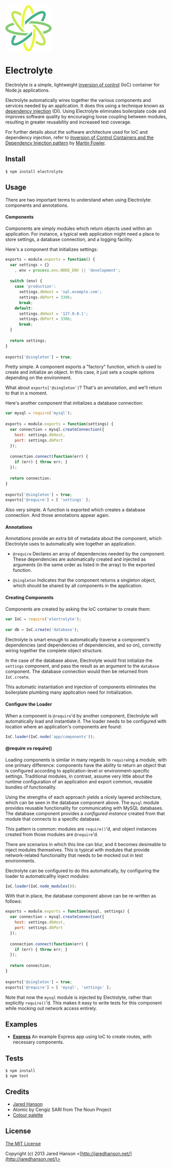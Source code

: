 ![Logo](logo.png)
# Electrolyte


Electrolyte is a simple, lightweight [inversion of control](http://en.wikipedia.org/wiki/Inversion_of_control)
(IoC) container for Node.js applications.

Electrolyte automatically wires together the various components and services
needed by an application.  It does this using a technique known as
[dependency injection](http://en.wikipedia.org/wiki/Dependency_injection) (DI).
Using Electrolyte eliminates boilerplate code and improves software quality by
encouraging loose coupling between modules, resulting in greater reusability and
increased test coverage.

For further details about the software architecture used for IoC and dependency
injection, refer to [Inversion of Control Containers and the Dependency Injection pattern](http://martinfowler.com/articles/injection.html)
by [Martin Fowler](http://martinfowler.com/).

## Install

    $ npm install electrolyte

## Usage

There are two important terms to understand when using Electrolyte:
components and annotations.

#### Components

Components are simply modules which return objects used within an application.
For instance, a typical web application might need a place to store settings, a
database connection, and a logging facility.

Here's a component that initializes settings:

```javascript
exports = module.exports = function() {
  var settings = {}
    , env = process.env.NODE_ENV || 'development';

  switch (env) {
    case 'production':
      settings.dbHost = 'sql.example.com';
      settings.dbPort = 3306;
      break;
    default:
      settings.dbHost = '127.0.0.1';
      settings.dbPort = 3306;
      break;
  }

  return settings;
}

exports['@singleton'] = true;
```

Pretty simple.  A component exports a "factory" function, which is used to
create and initialize an object.  In this case, it just sets a couple options
depending on the environment.

What about `exports['@singleton']`?  That's an annotation, and we'll return to
that in a moment.


Here's another component that initializes a database connection:

```javascript
var mysql = require('mysql');

exports = module.exports = function(settings) {
  var connection = mysql.createConnection({
    host: settings.dbHost,
    port: settings.dbPort
  });

  connection.connect(function(err) {
    if (err) { throw err; }
  });

  return connection;
}

exports['@singleton'] = true;
exports['@require'] = [ 'settings' ];
```

Also very simple.  A function is exported which creates a database connection.
And those annotations appear again.

#### Annotations

Annotations provide an extra bit of metadata about the component, which
Electrolyte uses to automatically wire together an application.

- `@require`  Declares an array of dependencies needed by the component.  These
   dependencies are automatically created and injected as arguments (in the same
   order as listed in the array) to the exported function.

- `@singleton`  Indicates that the component returns a singleton object, which
  should be shared by all components in the application.

#### Creating Components

Components are created by asking the IoC container to create them:

```javascript
var IoC = require('electrolyte');

var db = IoC.create('database');
```

Electrolyte is smart enough to automatically traverse a component's dependencies
(and dependencies of dependencies, and so on), correctly wiring together the
complete object structure.

In the case of the database above, Electrolyte would first initialize the
`settings` component, and pass the result as an argument to the `database`
component.  The database connection would then be returned from `IoC.create`.

This automatic instantiation and injection of components eliminates the
boilerplate plumbing many application need for initialization.

#### Configure the Loader

When a component is `@require`'d by another component, Electrolyte will
automatically load and instantiate it.  The loader needs to be configured with
location where an application's components are found:

```javascript
IoC.loader(IoC.node('app/components'));
```

#### @require vs require()

Loading components is similar in many regards to `require`ing a module, with
one primary difference: components have the ability to return an object that
is configured according to application-level or environment-specific settings.
Traditional modules, in contrast, assume very little about the runtime
configuration of an application and export common, reusable bundles of
functionality.

Using the strengths of each approach yields a nicely layered architecture, which
can be seen in the database component above.  The `mysql` module provides
reusable functionality for communicating with MySQL databases.  The database
component provides a _configured instance_ created from that module that
connects to a specific database.

This pattern is common: modules are `require()`'d, and object instances created
from those modules are `@require`'d.

There are scenarios in which this line can blur, and it becomes desireable to
inject modules themselves.  This is typical with modules that provide
network-related functionality that needs to be mocked out in test environments.

Electrolyte can be configured to do this automatically, by configuring the loader
to automaticallhy inject modules:

```javascript
IoC.loader(IoC.node_modules());
````

With that in place, the database component above can be re-written as follows:

```javascript
exports = module.exports = function(mysql, settings) {
  var connection = mysql.createConnection({
    host: settings.dbHost,
    port: settings.dbPort
  });

  connection.connect(function(err) {
    if (err) { throw err; }
  });

  return connection;
}

exports['@singleton'] = true;
exports['@require'] = [ 'mysql', 'settings' ];
```

Note that now the `mysql` module is injected by Electrolyte, rather than
explicitly `require()`'d.  This makes it easy to write tests for this component
while mocking out network access entirely.

## Examples

- __[Express](https://github.com/jaredhanson/electrolyte/tree/master/examples/express)__
  An example Express app using IoC to create routes, with necessary components.

## Tests

    $ npm install
    $ npm test

## Credits

  - [Jared Hanson](http://github.com/jaredhanson)
  - Atomic by Cengiz SARI from The Noun Project
  - [Colour palette](http://www.colourlovers.com/palette/912371/Electrolytes)

## License

[The MIT License](http://opensource.org/licenses/MIT)

Copyright (c) 2013 Jared Hanson <[http://jaredhanson.net/](http://jaredhanson.net/)>
